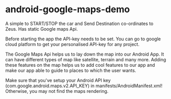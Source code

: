 android-google-maps-demo
========================

A simple to START/STOP the car and Send Destination co-ordinates to Zeus. Has static Google maps Api. 

Before starting the app the API-key needs to be set. You can go to google cloud platform to get your personalised API-key for any project.


The Google Maps Api helps us to lay down the map into our Android App. It can have different types of map like satellite, terrain and many more. Adding these features on the map helps us to add cool features to our app and make our app able to guide to places to which the user wants.

Make sure that you've setup your Android API key (com.google.android.maps.v2.API_KEY) in manifests/AndroidManifest.xml!  Otherwise, you may not find the maps rendering.
